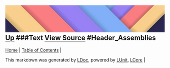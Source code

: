 ![](../Content/LDoc-banner-small.png "")
[Up](Text.md)
###Text
[View Source](Text.md)
#Header_Assemblies
---

[Home](../../README.md) | [Table of Contents](../../TableOfContents.md) | 


This markdown was generated by [LDoc](https://github.com/CodeSingularity/LDoc), powered by [LUnit](https://github.com/CodeSingularity/LUnit), [LCore](https://github.com/CodeSingularity/LCore) | 

